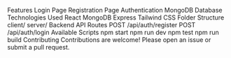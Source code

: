 Features
Login Page
Registration Page
Authentication
MongoDB Database
Technologies Used
React
MongoDB
Express
Tailwind CSS
Folder Structure
client/
server/
Backend API Routes
POST /api/auth/register
POST /api/auth/login
Available Scripts
npm start
npm run dev
npm test
npm run build
Contributing
Contributions are welcome! Please open an issue or submit a pull request.
